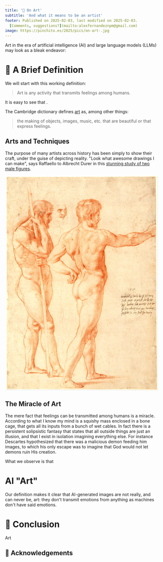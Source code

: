 ```yaml
---
title: '🎨 On Art'
subtitle: 'And what it means to be an artist'
footer: Published on 2025-02-03, last modified on 2025-02-03.
  [Comments, suggestions?](mailto:alexfernandeznpm@gmail.com)
image: https://pinchito.es/2025/pics/on-art-.jpg
---
```


Art in the era of artificial intelligence (AI)
and large language models (LLMs) may look as a bleak endeavor:


# 📖 A Brief Definition

We will start with this working definition:

> Art is any activity that transmits feelings among humans.

It is easy to see that .

The Cambridge dictionary defines [art](https://dictionary.cambridge.org/dictionary/english/art) as, among other things:

> the making of objects, images, music, etc. that are beautiful or that express feelings.

## Arts and Techniques

The purpose of many artists across history has been simply to show their craft,
under the guise of depicting reality.
"Look what awesome drawings I can make", says Raffaello to Albrecht Durer in this
[stunning study of two male figures](https://commons.wikimedia.org/wiki/File:Raphael_-_Nude_Studies,_1515_-_Google_Art_Project.jpg).

![Raphael: Nude Studies, 1515. Source: Google Art Project via Wikimedia.](pics/on-art-raphael-nude-studies.jpg "Studies of two nude male figures drawn in red chalk.")


## The Miracle of Art

The mere fact that feelings can be transmitted among humans is a miracle.
According to what I know my mind is a squishy mass enclosed in a bone cage,
that gets all its inputs from a bunch of wet cables.
In fact there is a persistent solipsistic fantasy that states that all outside things are just an illusion,
and that I exist in isolation imagining everything else.
For instance Descartes hypothesized that there was a malicious demon feeding him images,
to which his only escape was to imagine that God would not let demons ruin His creation.

What we observe is that 

# AI "Art"

Our definition makes it clear that AI-generated images are not really, and can never be, art:
they don't transmit emotions from anything as machines don't have said emotions.

# 🤔 Conclusion

Art 

## 🙏 Acknowledgements


